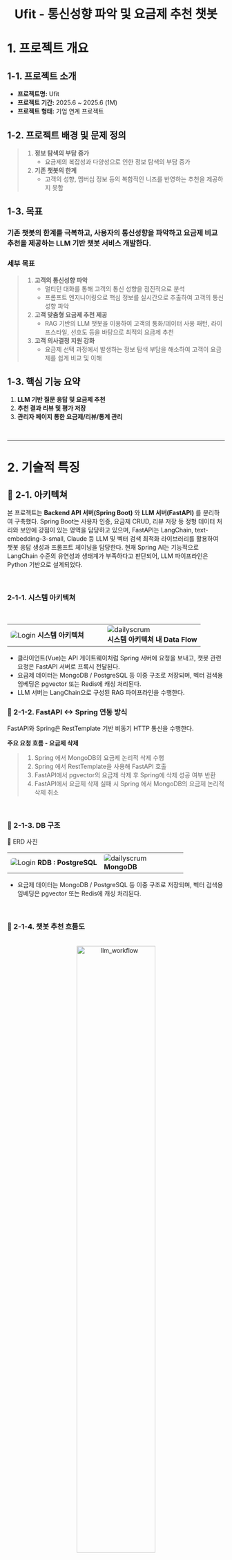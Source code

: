 <div align="center">
  <h1>Ufit - 통신성향 파악 및 요금제 추천 챗봇</h1>
</div>

# 1. 프로젝트 개요
## 1-1. 프로젝트 소개  
  - **프로젝트명:** Ufit
  - **프로젝트 기간:** 2025.6 ~ 2025.6 (1M)
  - **프로젝트 형태:** 기업 연계 프로젝트
 
## 1-2. 프로젝트 배경 및 문제 정의
> 1. **정보 탐색의 부담 증가**
>    * 요금제의 복잡성과 다양성으로 인한 정보 탐색의 부담 증가
> 2. **기존 챗봇의 한계**
>    * 고객의 성향, 멤버십 정보 등의 복합적인 니즈를 반영하는 추천을 제공하지 못함  

## 1-3. 목표
 ### 기존 챗봇의 한계를 극복하고, 사용자의 통신성향을 파악하고 요금제 비교 추천을 제공하는 LLM 기반 챗봇 서비스 개발한다.

  ### 세부 목표
> 1. **고객의 통신성향 파악**
>    * 멀티턴 대화를 통해 고객의 통신 성향을 점진적으로 분석
>    * 프롬프트 엔지니어링으로 핵심 정보를 실시간으로 추출하여 고객의 통신 성향 파악
> 2. **고객 맞춤형 요금제 추천 제공**
>    * RAG 기반의 LLM 챗봇을 이용하여 고객의 통화/데이터 사용 패턴, 라이프스타일, 선호도 등을 바탕으로 최적의 요금제 추천
> 3. **고객 의사결정 지원 강화**
>    * 요금제 선택 과정에서 발생하는 정보 탐색 부담을 해소하여 고객이 요금제를 쉽게 비교 및 이해

## 1-3. 핵심 기능 요약
1. **LLM 기반 질문 응답 및 요금제 추천**
2. **추천 결과 리뷰 및 평가 저장**
3. **관리자 페이지 통한 요금제/리뷰/통계 관리**

<br>

---

# 2. 기술적 특징
  ## 📍 2-1. 아키텍쳐
  본 프로젝트는 **Backend API 서버(Spring Boot)** 와 **LLM 서버(FastAPI)** 를 분리하여 구축했다.
  Spring Boot는 사용자 인증, 요금제 CRUD, 리뷰 저장 등 정형 데이터 처리와 보안에 강점이 있는 영역을 담당하고 있으며, FastAPI는 LangChain, text-embedding-3-small, Claude 등 LLM 및 벡터 검색 최적화 라이브러리를 활용하여 챗봇 응답 생성과 프롬프트 체이닝을 담당한다.
  현재 Spring AI는 기능적으로 LangChain 수준의 유연성과 생태계가 부족하다고 판단되어, LLM 파이프라인은 Python 기반으로 설계되었다.
  
  <br>

  ### 2-1-1. 시스템 아키텍쳐
  <br>
  <table align="center">
  <tr>
    <td width="50%">
      <div>
      <img src="./assets/ufit_architecture.png" alt="Login" style="border-radius:5px;"/>
      <b>시스템 아키텍쳐</b>
      </div>
    </td>
    <td width="50%">
      <img src="./assets/architecture_flow.png" alt="dailyscrum" style="border-radius:5px;"/>
      <br/>
      <b>시스템 아키텍쳐 내 Data Flow</b>
    </td>
  </tr>
</table>

  - 클라이언트(Vue)는 API 게이트웨이처럼 Spring 서버에 요청을 보내고, 챗봇 관련 요청은 FastAPI 서버로 프록시 전달된다.
  - 요금제 데이터는 MongoDB / PostgreSQL 등 이중 구조로 저장되며, 벡터 검색용 임베딩은 pgvector 또는 Redis에 캐싱 처리된다.
  -	LLM 서버는 LangChain으로 구성된 RAG 파이프라인을 수행한다.


  ### 📍 2-1-2. FastAPI <-> Spring 연동 방식
  FastAPI와 Spring은 RestTemplate 기반 비동기 HTTP 통신을 수행한다.

  **주요 요청 흐름 - 요금제 삭제**
  > 1. Spring 에서 MongoDB의 요금제 논리적 삭제 수행 <br>
  > 2. Spring 에서 RestTemplate을 사용해 FastAPI 호출 <br>
  > 3. FastAPI에서 pgvector의 요금제 삭제 후 Spring에 삭제 성공 여부 반환 <br>
  > 4. FastAPI에서 요금제 삭제 실패 시 Spring 에서 MongoDB의 요금제 논리적 삭제 취소 <br>

  <br>
  
  

  ### 📍 2-1-3. DB 구조
   📍 ERD 사진
  <br>
  <table align="center">
  <tr>
    <td width="53%">
      <div>
      <img src="./assets/RDB.png" alt="Login" style="border-radius:5px;"/>
      <b>RDB : PostgreSQL</b>
      </div>
    </td>
    <td width="47%">
      <img src="./assets/Mongo_pg.png" alt="dailyscrum" style="border-radius:5px;"/>
      <br/>
      <b>MongoDB</b>
    </td>
  </tr>
</table>

  - 요금제 데이터는 MongoDB / PostgreSQL 등 이중 구조로 저장되며, 벡터 검색용 임베딩은 pgvector 또는 Redis에 캐싱 처리된다.

  <br>
 
  ### 📍 2-1-4. 챗봇 추천 흐름도
  <br>
    <div align="center">
    <img src="./assets/llm_workflow.drawio.png" alt="llm_workflow" width="60%" style="border-radius: 10px;"/>
    </div>
  <br>



  ### 📍 2-1-5. 시퀀스 다이어그램
  <table align="center">
  <tr>
    <td width="60%">
      <div>
      <img src="./assets/service_sequence.png" alt="sequence1" style="border-radius:5px;"/>
      <b>요금제 관리 시퀀스 다이어그램</b>
      </div>
    </td>
    <td width="40%">
      <img src="./assets/sequence.png" alt="sequence2" style="border-radius:5px;"/>
      <br/>
      <b>챗봇 시퀀스 다이어그램</b>
    </td>
  </tr>
</table>

**요금제 생성/삭제** <br>
관리자가 요금제 생성/삭제 등을 요청하면 웹 클라이언트는 WAS 역할인 스프링 서버에게 요청을 전달한다. 요청 받은 스프링 서버는 먼저 MongoDB에 데이터를 삽입/삭제하고 요금제 정보 수정 자동 대응화를 위해 VectorDB에도 임베딩 데이터를 업데이트 하도록 구현 되었다.

<br>

**추천 리뷰 생성** <br>
회원/비회원은 챗봇과 1:1 대화를 통해 요금제를 추천 받은 후 추천 정보에 대한 리뷰를 작성할 수 있다. <br> 
사용자가 리뷰와 평점을 작성하면 웹 클라이언트와 WAS를 지나 FastAPI 서버까지 요청이 도달하여 추천 리뷰에 대한 사용자 질의를 요약한다. 요약된 정보를 스프링 서버가 응답받고 리뷰 정보와 함께 MongoDB에 저장한다.
  
  <br>

  # 3. 기술 스택
  ## 3-1. Frontend

  |사용 기술 |  | 역할 | 사용 이유|
  |:-----------|:-----------|:---------------|:---------------|
  |Vue|<img src="https://img.shields.io/badge/vue.js-4FC08D?style=flat&logo=vue.js&logoColor=white"/> |Frontend 화면 구성 |컴포넌트 사용으로 팀 내 UI 통일 용이|
  |Axios|<img src="https://img.shields.io/badge/Axios-5A29E4?style=flat&logo=Axios&logoColor=white"/> |Frontend Backend 통신 |HTTP 요청/응답을 간단히 처리할 수 있어 API 연동에 용이|
  |Chart.js|<img src="https://img.shields.io/badge/chart.js-F5788D.svg?style=flat&logo=chart.js&logoColor=white"/> | 요금제 그래프 시각화| 직관적이고 다양한 차트를 쉽게 구현 가능 |
  |SweetAlert2|<img src="https://img.shields.io/badge/SweetAlert2-5A29E4?style=flat&logo=none&logoColor=white"/> | 사용자 알림 모달 | 사용자에게 직관적인 피드백(확인, 경고, 에러 등)을 전달하기 용이 |

<br>

  ## 3-2. Backend

  |사용 기술 |  |역할|사용 이유|
  |:-----------|:-----------|:---------------|:---------------|
  |SpringBoot <br> (ver. 3.3.12)|<img src="https://img.shields.io/badge/Spring_Boot-6DB33F?style=flat&logo=spring-boot&logoColor=white"/> | Backend FrameWork | REST API 구축과 의존성 관리가 용이|
  |JAVA <br> (ver. 17)| <img src="https://img.shields.io/badge/Java-007396?style=flat&logo=openjdk&logoColor=white"/> | Backend 언어| 안정성과 대규모 서비스에 적합 |
  |Gradle|<img src="https://img.shields.io/badge/Gradle-02303A?style=flat&logo=gradle&logoColor=white"/> |프로젝트 build 관리 | Build 자동화 및 의존성 관리에 용이 |
  |JUnit| <img src="https://img.shields.io/badge/jUnit5-25A162?style=flat&logo=JUnit5&logoColor=white"/>| 단위 테스트 FrameWork | 코드 안정성과 회귀 테스트 보장을 위해 사용 |

<br>

  ## 3-3. LLM

  |사용 기술  |  | 역할 | 사용 이유 |
  |:-----------|:-----------|:---------------|:---------------|
  |FastAPI| <img src="https://img.shields.io/badge/FastAPI-009688?style=flat&logo=fastapi&logoColor=white"/> | LLM Server | 경량 API 서버로 개발에 용이|
  |Python <br> (ver. 3.11) | <img src="https://img.shields.io/badge/Python-007396?style=flat&logo=python&logoColor=white"/> | 데이터 임베딩, LLM 로직 구현 | 풍부한 NLP 생태계와 다양한 라이브러리 지원 |
  |OpenAI <br> (text-embedding-3-small) | <img src="https://img.shields.io/badge/openai-412991?style=flat&logo=openai&logoColor=white"/> | 임베딩 모델 | ada 모델 대비 뛰어난 성능과 낮은 가격|
  |Claude <br> (claude-3-haiku-20240307)| <img src="https://img.shields.io/badge/claude-D97757?style=flat&logo=claude&logoColor=white"/>|답변 생성, 대화 내용 요약| 일관된 말투, 요약 결과에 뛰어난 성능 |
  |Langchain| <img src="https://img.shields.io/badge/langchain-1C3C3C?style=flat&logo=langchain&logoColor=white"/> |RAG 구성, 금칙어 처리| PromptTemplate 및 메시지 관리 편의성 |
  |LangGraph| <img src="https://img.shields.io/badge/langgraph-1C3C3C?style=flat&logo=langgraph&logoColor=white"/> |RAG |  |

<br>

  ## 3-4. DataBase
  |사용 기술 (버전) |  | 역할 | 사용 이유 |
  |:-----------|:-----------|:---------------|:---------------|
  |MongoDB| <img src="https://img.shields.io/badge/MongoDB-47A248?style=flat&logo=mongodb&logoColor=white"/> | 요금제 정보, 챗봇 대화 내용 저장 | 구조가 다른 요금제 데이터, 챗봇 메시지 등 비정형 데이터 저장 |
  |PostgreSQL <br> (ver. 16)| <img src="https://img.shields.io/badge/postgres-%23316192.svg?style=flat&logo=postgresql&logoColor=white"/> | 유저 관련 정보 저장 | 정형  데이터(ex. 유저, 채팅방) 저장 + pg vector와의 통합 |
  | pgvector < | <img src="https://img.shields.io/badge/pgvecor-%23316192.svg?style=flat&logo=postgresql&logoColor=white"/> | 텍스트 임베딩 유사도 검색 | OpenAI 임베딩 결과를 벡터로 저장/검색하기에 최적 |
  | Radis | <img src="https://img.shields.io/badge/Redis-DC382D?style=flat&logo=redis&logoColor=white"/> | 세션 캐싱 및 응답 속도 개선 | 리프레시 토큰, 블랙리스트 토큰 관리 |

<br>

 ## 3-5. Infra

|사용 기술 |  | 역할 | 사용 이유 |
|:-----------|:-----------|:---------------|:---------------|
|AWS EC2| <img src="https://img.shields.io/badge/AWS EC2-FF9900?style=flat&logo=amazonaws&logoColor=white"/> | 서비스 배포 서버 | 안정적인 서비스 운영과 유연한 인프라 확장 |
|AWS RDS| <img src="https://img.shields.io/badge/AWS RDS-527FFF?style=flat&logo=amazonaws&logoColor=white"/> | 관계형 DB 호스팅 | 관리형 DB로 백업, 보안, 장애 대응 용이 |
|AWS LoadBalancer| <img src="https://img.shields.io/badge/AWS LoadBalancer-FF9900?style=flat&logo=amazonaws&logoColor=white"/> | 트래픽 분산 | 서비스 가용성 및 확장성 확보 |
|Docker| <img src="https://img.shields.io/badge/Docker-0db7ed?style=flat&logo=docker&logoColor=white"/> | 컨테이너 환경 | 환경 일관성 유지 및 배포 자동화 |
|Cloudflare| <img src="https://img.shields.io/badge/Cloudflare-F38020?style=flat&logo=Cloudflare&logoColor=white"/> | Frontend 배포 | 빠른 CDN 제공 |
|GitHub Actions| <img src="https://img.shields.io/badge/GitHub Actions-2671E5?style=flat&logo=githubactions&logoColor=white"/> | CI/CD 자동화 | 배포 자동화로 개발 효율성, 생산성 향상 |


<br>

---

# 4. 기술적 고민 및 문제해결
  ## 4-1. 웹소켓 vs. HTTP
  
  | 웹소켓 방식 | HTTP 요청 방식 |
  |:---------|:-------------|
  |* 양방향 소통 <br> * 실시간 상호작용 | * 단방향 요청 <br> * 간헐적 통신 |

  본 프로젝트에서는 
  1. 실시간 채팅이 요구되지 않으며
  2. 챗봇의 응답이 생성되기 전까지 새로운 질문을 생성할 수 없다는 점에서 <br>

  **HTTP 요청 방식을 선택했다.**
  
  <br>

  ## 4-2. RestTemplate vs. WebClient
  ### 4-2-1. 기존 구조 및 가설
  기존 구조는 **RestTemplate (동기 + 블로킹) 방식**을 사용하고 있어, FastAPI 서버로부터 응답이 오기 전까지 스레드가 대기하며 다른 HTTP 작업 처리율이 떨어질 것으로 예상했다. <br>

  따라서, **WebClient (비동기 + 논블로킹) 방식**으로 변경하면 FastAPI 서버 응답이 오기 전까지 다른 HTTP 작업을 처리할 수 있어 성능 개선이 될 것으로 예상했다.
  
  ### 4-2-2.결과
  nGrinder를 이용해 요청을 보내고, Grafana와 Prometheus로 처리 속도를 모니터링해 두 가지 방식을 비교해보았다.

  **테스트 조건 및 결과**

  |              | RestTemplate | WebClient |
  |:-------------|:---------|:---------|
  | **테스트 조건** | 사용자 99명 <br> (실행 시간 3분) | 사용자 99명 <br> (실행 시간 3분) |
  | **TPS (평균/피크)** | 평균 8.4 TPS / 피크 29 | 평균 8.5 TPS / 피크 27 |
  | **평균 응답시간** | 331 ms | 250.87 ms |

<br>

  **정리**

  1. 실제 병목은 SpringBoot가 아닌 **FastAPI** 서버에서 발생했다. <br>
  따라서, FastAPI 서버를 비동기 로직으로 변경해야 성능이 더 향상될 것으로 기대된다.
  2. SpringBoot만으로도 평균 응답시간이 **약 24%** 향상 되었다. <br>
  이를 바탕으로 사용자 수가 수백, 수천명으로 늘어날 경우 더욱 더 큰 성능 향상으로 이어질 것으로 예상된다.

  ## 4-3. Infra 
  <br>
  <div align="center">
  <img src="./assets/infra_tech.png" alt="llm_workflow" style="border-radius: 10px;"/>
  </div>
  <br>

• LLM 응답은 평균 수 초 이상 소요되며, 동기식 호출 시 전체 요청 처리에 영향 <br>
• 스프링 기반 백엔드에서 직접 LLM을 호출할 경우, API 응답 지연 + 자원 경쟁이 발생 <br>
• 특히 벡터 임베딩과 DB 저장까지 함께 처리되면서 백엔드의 I/O 병목 심화

<br>

**[변경 후]**

• FastAPI 기반 AI 서버를 별도 컨테이너로 분리 → LLM 요청은 비동기 호출로 위임 <br>
• 스프링부트 서버는 챗 메시지 처리, 유저 관리 등 빠른 응답이 필요한 업무에 집중

  ## 4-4. 데이터 정합성
  **RAG 구조에서 임베딩 기반 추천 결과와 MongoDB 기반 요금제 데이터 간 정합성 확보**

  ### 4-4-1. 기존 구조의 한계
  1. LLM이 백터 DB 에서 추천한 요금제는 MongoDB에 저장된 요금제와 매핑이 불가능 => 정합성 부족 문제 발생
  2. 응답에 Object id가 없어 상세 페이지 연결, 리뷰 저장, 요금제 추천 등에 연속성 단절 발생

  ### 4-4-2. 문제 해결 시 고려 방안
  1. **요금제 이름을 key로 삼아 조회** <br>
    요금제 이름은 unique하지 않기 때문에 key로 사용하기엔 부적절
  2. **문서 생성 시점의 타임스탬프 기반 추적** <br>
    시간 순서로 할 경우 매칭이 불안정하고 유지 보수에 어려움 발생

  ### 4-4-3. 결론
  ![alt text](image.png)
  **Mongo DB 요금제 데이터의 Object ID를 메타데이터 내부에 매핑 후 저장**

  **결과** <br>
  검색-추천-상세보기-분석까지 이어지는 전 과정을 단일 키 기반으로 정합성 있게 설계 <br>
  RAG 시스템의 운영 관점에서는 'retrieved document의 추적 가능성'을 보장

<br>
<br>

# 5. 협업 전략 및 컨벤션 규칙
  ## 5-1. 애자일(Agile) 방법론으로 협업 진행
  본 프로젝트는 **애자일 방법론**을 적용하여 **짧은 반복 개발과 피드백 중심**으로 운영되었다.

  - 매일 오전 10시 **스크럼 회의** 진행 
  - 전일 작업 수행 내용 / 금일 작업 목표 설정 공유 
  - **WBS(Work BreakDown Structure)** 기반 테스크 분배 및 진척 관리
  - 협업 도구: Notion, Google Drive, Slack

  <table align="center">
  <tr>
    <td width="50%">
      <div>
      <img src="./assets/WBS.png" alt="Login" style="border-radius:5px;"/>
      <b>WBS (Work BreakDown Structure)</b>
      </div>
    </td>
    <td width="50%">
      <img src="./assets/dailyscrum.png" alt="dailyscrum" style="border-radius:5px;"/>
      <br/>
      <b>회의록</b>
    </td>
  </tr>
</table>


  ## 5-2. Git 컨벤션

  효율적인 협업과 충돌 최소화를 위해 컨벤션을 만들고 이에 맞춰 개발을 진행했다.

  ### 5-2-1.브랜치 네이밍 규칙

| Prefix | 설명 | 예시 |
|--------|------|------|
| `feat/#` | 새로운 기능 추가 | `feat/#이슈번호-login-api` |
| `fix/#` | 버그 수정 | `fix/#이슈번호-review-error` |
| `refactor/#` | 코드 리팩토링 | `refactor/#이슈번호-chat-service` |
| `docs/` | 문서 작성 및 수정 | `docs/#이슈번호-readme-update` |

<br>

 ### 5-2-2. 커밋 메시지 규칙
 
| Prefix | 설명 | 실제 커밋 메시지 |
|--------|------|------|
| `feat: ` | 새로운 기능 추가 | `feat: 요금제 목록/상세 조회 기능 추가 ` |
| `fix: ` | 버그 수정 | `fix: 충돌 해결` |
| `style: ` | 코드 포맷팅, 세미콜론 등 | `style: 코드 컨벤션` |
| `refactor: ` | 코드 리팩토링 | `refactor: MongoDB 의존 클래스 변경` |
| `test: ` | 테스트 코드 추가 | `test: chatBotReview 저장 단위 테스트 추가` |
| `docs: ` | 문서 작성 및 수정 | `docs: update-readme` |
| `chore: ` | 빌드 업무 수정, 패키지 매니저 수정 | `chore: cd script 수정` |

<br>

## 5-3. PR 및 코드 리뷰 규칙
본 프로젝트에서는 코드 리뷰를 통해 팀 전체 코드 품질과 일관성을 유지했다.

### 5-3-1. PR 원칙
-	모든 변경은 이슈 및 브렌치 생성 후 PR을 통해 develop 브랜치에 병합
- 본인이 작성한 백엔드 PR은 직접 Merge 금지
- 백엔드 기능은 반드시 팀장 코드 리뷰 후 병합

### 5-3-2. GitHub 설정
-	develop 브랜치에 대해 Require pull request reviews before merging 옵션 사용
- 최소 리뷰어 수: 1명 (팀장은 다른 팀원의 코드 리뷰를 받아야 merge 가능)

### 5-3-3. 리뷰 기준
  - 전반적인 로직, 기능 동작 정확성 점검
  - 컨벤션 준수 여부 (네이밍, 예외 처리, 응답 구조)
  - 보안, 성능, 유지보수성 고려

<br>

## 5-4. DTO, Mapper, 예외 처리 전략

### 5-4-1. DTO 및 Mapper 사용

**Entity ↔️ DTO 변환은 XXMapper.toXXX() 방식**
  - Entity는 DTO 둘 다 서로를 알 필요가 없음

**Entity 생성은 생성자와 빌더가 아닌 정적 팩토리 메서드로 수행**
  - Java 오버로딩 이용
  - 매 객체 생성 시 직접 빌더를 이용하면 휴먼에러 발생 가능성 -> 정적 팩토리 메서드를 통해 일부 방지

**DTO는 record type으로 생성**
  - 모든 필드의 final, Getter, toString() .. 자동 생성 이점
  - 불변성 -> 멀티스레드 환경의 안전성 증가
  - 데이터를 담는 용도인 DTO는 주로 불변성을 갖는 점을 고려

**Controller에서는 DTO만 사용하여 책임 분리 구현**
```
@Override
public ResponseEntity<DeleteRatePlanResponse> deleteRatePlan(String ratePlanId) {
  DeleteRatePlanResponse response = adminService.deleteRatePlan(ratePlanId);
  return ResponseEntity.ok(response);
}
```

<br>

### 5-4-2. 예외처리 구조
- 도메인 별 CustomException + ErrorCode(Enum) 사용
```
RATE_PLAN_NOT_FOUND("해당 ratePlanId의 요금제를 찾을 수 없습니다.", HttpStatus.NOT_FOUND),
RATE_PLAN_ALREADY_DELETED("이미 삭제된 요금제입니다.", HttpStatus.BAD_REQUEST);  
```

<br>

## 5-5. 백엔드 패키지 구조 및 책임 분리

```
🌳 ufit-be/src/main/java/com/ureca/ufit/main
┣ 📂 domain
┃ ┣ 📂chatbot
┃ ┃ ┣ 📂controller    // API 진입 지점
┃ ┃ ┣ 📂dto
┃ ┃ ┃ ┣ 📂request     // 입력 DTO (record)
┃ ┃ ┃ ┣ 📂response    // 출력 DTO (record)
┃ ┃ ┣ 📂exception     // chatbot 도메인 예외
┃ ┃ ┣ 📂repository    // DB 접근
┃ ┃ ┗ 📂service       // 비즈니스 로직
┃ ┣ 📂rateplan
┃ ┣ 📂admin
┃ ┗ 📂user
┣ 📂entity            // JPA Entity
┃ ┣ 📂enums
┣ 📂global
┃ ┣ 📂auth            // 인증/인가 관련
┃ ┣ 📂config          // Spring 및 DB 설정
┃ ┣ 📂domain
┃ ┣ 📂dto
┃ ┣ 📂exception       // 공통 예외 처리
┃ ┣ 📂profanity
┃ ┗ 📂util
┗ 📜UfitApplication.java

```

<br>

---

# 📍 6. 주요 기능 및 UI 스크린샷
## 6-1. 로그인 | 로그아웃

<table align="center">
  <tr>
    <td width="60%">
      <br/>
    <img src="./assets/login.png" alt="Login" style="border-radius:5px;"/>
      <b>로그인 화면</b>
    </td>
    <td width="50%">
    </td>
  </tr>
</table>
  - 기본 정적 유저 Database에 저장
  - 유저는 관리자와 일반 사용자로 분류

## 6-2. 요금제 추천 챗봇
<table align="center">
  <tr>
    <td width="50%">
      <img src="./assets/chatbot.png" alt="Chatbot" style="border-radius:5px;"/> <br>
      <b>요금제 추천</b>
    </td>
    <td width="50%">
      <img src="./assets/user_review.png" alt="user_review" style="border-radius:5px;"/> <br>
      <b>사용자의 챗봇 리뷰 작성</b>
    </td>
  </tr>
</table>

- LLM을 이용하여 사용자 질문의 도메인 판별
- 사용자의 실제 통신 성향 분석
- 요금제 추천 제공 후 챗봇 리뷰 작성
- 각 리뷰가 이루어지기까지의 질문-답변 흐름의 요약과 챗봇이 추천한 요금제의 핵심 내용 제공

<br>

## 6-3. 챗봇의 요금제 추천에 대한 리뷰

 - 요금제 추천 시 사용자에게 추천에 대한 만족도
 - 요금제 추천에 대한 최대 300자 이내의 텍스트 리뷰
 - 금칙어(욕설, 해킹) 필터링

<br>

## 6-4. 관리자의 요금제 관리
<table align="center">
  <tr>
    <td width="50%">
      <img src="./assets/graph.png" alt="Graph" style="border-radius:5px;"/><br/>
      <b>요금제 통계 시각화 (그래프)</b>
    </td>
    <td width="50%">
      <img src="./assets/admin_rateplan.png" alt="Admin Rate Plan" style="border-radius:5px;"/><br/>
      <b>요금제 등록/삭제 관리 화면</b>
    </td>
  </tr>
</table>

 - 인기 있는 요금제 상품을 지표(막대그래프)로 조회
 - 요금제 상품 등록 및 삭제

<br>

## 6-5. 관리자의 챗봇 요금제 추천에 대한 리뷰 조회
<table align="center">
  <tr>
    <td width="60%">
      <img src="./assets/chatbot_review_list.png" alt="admin_chatbot_review" style="border-radius:5px;"/> <br>
      <b> 챗봇 리뷰 조회</b>
    </td>
    <td width="40%">
      <br>
    </td>
  </tr>
</table>

- 각 리뷰가 이루어지기까지의 질문-답변 흐름의 요약과, 챗봇이 추천한 상품의 핵심 내용을 함께 제공
- 리뷰 평점과 텍스트 리뷰는 원문으로 조회

<br>

---

# 📍 7. 팀원 소개

<table>
  <thead>
    <tr>
      <th >GitHub</th>
      <th>이름</th>
      <th>역할</th>
      <th>Backend</th>
      <th>Frontend</th>
      <th>LLM</th>
    </tr>
  </thead>
  <tbody>
    <tr>
      <td align="center">
        <a href="https://github.com/dudxo">
          <img src="https://github.com/dudxo.png" width="80"/> <br>@dudxo
        </a>
      </td>
      <td><strong>권영태</strong></td>
      <td><strong>팀장 <br> Backend 고도화 리더 </td>
      <td>- 개발 환경 구축<br>- 어드민 요금제 목록<br>- 챗봇 리뷰 저장</td>
      <td>어드민 요금제 목록 페이지</td>
      <td>리뷰 정보 요약</td>
    </tr>
    <tr>
      <td align="center">
        <a href="https://github.com/dnjstjt1297">
          <img src="https://github.com/dnjstjt1297.png" width="80"/> <br>@dnjstjt1297
        </a>
      </td>
      <td><strong>김원석</strong></td>
      <td><strong>Backend 보안 관리자</strong></td>
      <td>로그인 API 및 인증/인가</td>
      <td>로그인 페이지</td>
      <td>프롬프트 엔지니어링</td>
    </tr>
    <tr>
      <td align="center">
        <a href="https://github.com/heejjinkim">
          <img src="https://github.com/heejjinkim.png" width="80"/> <br>@heejjinkim
        </a>
      </td>
      <td><strong>김희진</strong></td>
      <td><strong>서기</strong></td>
      <td>챗봇 메시지 다건 조회 API</td>
      <td>- 개발 환경 구축<br>- 챗봇 메시지 페이지</td>
      <td>- 프롬프트 엔지니어링<br>- 금칙어 필터링</td>
    </tr>
    <tr>
      <td align="center">
        <a href="https://github.com/ParkKiJung">
          <img src="https://github.com/ParkKiJung.png" width="80"/> <br>@ParkKiJung
        </a>
      </td>
      <td><strong>박기정</strong></td>
      <td><strong>QA</strong></td>
      <td>사용 기술 스택 정리</td>
      <td>사용 기술 스택 정리</td>
      <td>데이터 전처리</td>
    </tr>
    <tr>
      <td align="center">
        <a href="https://github.com/LGAIN">
          <img src="https://github.com/LGAIN.png" width="80"/> <br>@LGAIN
        </a>
      </td>
      <td><strong>이가인</strong></td>
      <td><strong>산출물 관리</strong></td>
      <td>- 어드민 요금제 생성/삭제<br>- 요금제 지표 조회<br>- 챗봇 리뷰 조회</td>
      <td>챗봇 리뷰 어드민 페이지</td>
      <td>- 개발 환경 구축<br>- 데이터 전처리</td>
    </tr>
    <tr>
      <td align="center">
        <a href="https://github.com/choyunju">
          <img src="https://github.com/choyunju.png" width="80"/> <br>@choyunju
        </a>
      </td>
      <td><strong>조윤주</strong></td>
      <td><strong>서기 <br> LLM 고도화 리더</strong></td>
      <td>금칙어 필터링, 벡터 임베딩</td>
      <td>어드민 요금제 관리 페이지</td>
      <td>금칙어 필터링</td>
    </tr>
    <tr>
      <td align="center">
        <a href="https://github.com/Eric-HAN-01">
          <img src="https://github.com/Eric-HAN-01.png" width="80"/> <br>@Eric-HAN-01
        </a>
      </td>
      <td><strong>한현우</strong></td>
      <td><strong>스크럼 마스터</strong></td>
      <td>요금제 목록 및 상세 API</td>
      <td>요금제 상세 페이지</td>
      <td>데이터 전처리</td>
    </tr>
    <tr>
      <td align="center">
        <a href="https://github.com/ghkdwldus0807">
          <img src="https://github.com/ghkdwldus0807.png" width="80"/> <br>@ghkdwldus0807
        </a>
      </td>
      <td><strong>황지연</strong></td>
      <td><strong>인프라 담당</strong></td>
      <td>챗봇 메시지 저장 API</td>
      <td>챗봇 리뷰 페이지</td>
      <td>요금제 데이터 수정 대응</td>
    </tr>
  </tbody>
</table>
<br>

---

# 8. 산출물
| **산출물**    | **다운로드 링크**        | 
|:-----------:|:---------------:|
| 기획안 | [[눈떠보니유플러스개발자]종합프로젝트_기획안.pdf](https://github.com/user-attachments/files/20699705/_.pdf) |
| ERD |[[눈떠보니유플러스개발자]ERD.pdf](https://github.com/user-attachments/files/20699608/ERD.pdf)|
| 요구사항 정의서 (SRS) |[[눈떠보니유플러스개발자]SRS 요구사항 정의서.pdf](https://github.com/user-attachments/files/20699644/SRS.pdf)|
| IA |[[눈떠보니유플러스개발자]IA.pdf](https://github.com/user-attachments/files/20699660/IA.pdf)|
| 유스케이스 다이어그램 |[[눈떠보니유플러스개발자]유스케이스다이어그램.pdf](https://github.com/user-attachments/files/20699645/default.pdf)|
| WBS |[[눈떠보니유플러스개발자]WBS.pdf](https://github.com/user-attachments/files/20699651/WBS.pdf)|

<br>

# 9. 참고자료







---
